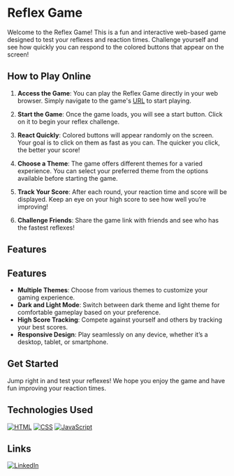 # Reflex Game

Welcome to the Reflex Game! This is a fun and interactive web-based game designed to test your reflexes and reaction times. Challenge yourself and see how quickly you can respond to the colored buttons that appear on the screen!

## How to Play Online

1. **Access the Game**: You can play the Reflex Game directly in your web browser. Simply navigate to the game's [URL](https://nihaltp.github.io/reflex_game/) to start playing.

2. **Start the Game**: Once the game loads, you will see a start button. Click on it to begin your reflex challenge.

3. **React Quickly**: Colored buttons will appear randomly on the screen. Your goal is to click on them as fast as you can. The quicker you click, the better your score!

4. **Choose a Theme**: The game offers different themes for a varied experience. You can select your preferred theme from the options available before starting the game.

5. **Track Your Score**: After each round, your reaction time and score will be displayed. Keep an eye on your high score to see how well you’re improving!

6. **Challenge Friends**: Share the game link with friends and see who has the fastest reflexes!

## Features

## Features

- **Multiple Themes**: Choose from various themes to customize your gaming experience.
- **Dark and Light Mode**: Switch between dark theme and light theme for comfortable gameplay based on your preference.
- **High Score Tracking**: Compete against yourself and others by tracking your best scores.
- **Responsive Design**: Play seamlessly on any device, whether it’s a desktop, tablet, or smartphone.

## Get Started

Jump right in and test your reflexes! We hope you enjoy the game and have fun improving your reaction times.

## Technologies Used

[![HTML](https://img.shields.io/badge/HTML-orange)](https://developer.mozilla.org/en-US/docs/Web/HTML)
[![CSS](https://img.shields.io/badge/CSS-blue)](https://developer.mozilla.org/en-US/docs/Web/CSS)
[![JavaScript](https://img.shields.io/badge/JavaScript-yellow)](https://developer.mozilla.org/en-US/docs/Web/JavaScript)

## Links

[![LinkedIn](https://upload.wikimedia.org/wikipedia/commons/0/01/LinkedIn_Logo.svg)](https://www.linkedin.com/in/tp-nihal/?utm_source=github&utm_medium=repository&utm_campaign=reflex_game)